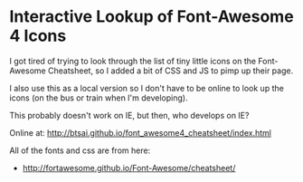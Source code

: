 # Interactive Lookup of Font-Awesome 4 Icons

I got tired of trying to look through the list of tiny little icons on the Font-Awesome Cheatsheet, so I added a bit of CSS and JS to pimp up their page.

I also use this as a local version so I don't have to be online to look up the icons (on the bus or train when I'm developing).

This probably doesn't work on IE, but then, who develops on IE?

Online at: http://btsai.github.io/font_awesome4_cheatsheet/index.html

All of the fonts and css are from here:

* http://fortawesome.github.io/Font-Awesome/cheatsheet/

